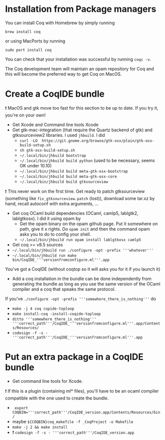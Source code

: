 Installation from Package managers
==================================

You can install Coq with Homebrew by simply running

```
brew install coq
```

or using MacPorts by running

```
sudo port install coq
```

You can check that your installation was successful by running `coqc -v`.

The Coq development team will maintain an opam repository for Coq and this will become the preferred way to get Coq on MacOS.

Create a CoqIDE bundle
======================

:exclamation: MacOS and gtk move too fast for this section to be up to date. If you try it, you're on your own!

-   Get Xcode and Command line tools Xcode
-   Get gtk-mac-integration (that require the Quartz backend of gtk) and gtksourceview2 libraries. I used `jhbuild`. I did
    -   `curl -LO  https://git.gnome.org/browse/gtk-osx/plain/gtk-osx-build-setup.sh`
    -   `sh gtk-osx-build-setup.sh`
    -   `~/.local/bin/jhbuild bootstrap`
    -   `~/.local/bin/jhbuild build python` (used to be necessary, seems OK under 10.10)
    -   `~/.local/bin/jhbuild build meta-gtk-osx-bootstrap`
    -   `~/.local/bin/jhbuild build meta-gtk-osx-core`
    -   `~/.local/bin/jhbuild build gtksourceview`

:exclamation: This never work on the first time. Get ready to patch gtksourceview (something like `fix_gtksourceview.patch` (lost)), download some tar.xz by hand, recall autoconf with extra arguments, ...

-   Get coq OCaml build dependencies (OCaml, camlp5, lablgtk2, lablgtkosx). I did it using opam by
    -   Get the opam binary on the opam github page. Put it somewhere on path, give it x rights. Do `opam init` and then the command opam asks you to do to config your shell.
    -   `~/.local/bin/jhbuild run opam install lablgtkosx camlp5`
-   Get coq &gt;= v8.5 sources
-   `~/.local/bin/jhbuild run ./configure -opt -prefix '''whatever'''`
-   `~/.local/bin/jhbuild run make bin/CoqIDE_'''versionfromconfigure.ml'''.app`

You've got a CoqIDE (without coqtop so it will asks you for it if you launch it)

-   Add a coq installation in the bundle can be done independently from generating the bundle as long as you use the same version of the OCaml compiler and a coq that speaks the same protocol.

If you've `./configure -opt -prefix '''somewhere_there_is_nothing'''` do

-   `make -j 4 coq copide-toploop`
-   `make install-coq -install-coqide-toploop`
-   `ditto '''somewhere_there_is_nothing''' '''correct_path'''/CoqIDE_'''versionfromconfigure.ml'''.app/Contents/Resources/`
-   `codesign -f -s - '''correct_path'''/CoqIDE_'''versionfromconfigure.ml'''.app`

Put an extra package in a CoqIDE bundle
=======================================

-   Get command line tools for Xcode.

:exclamation: If this is a plugin (containing ml\* files), you'll have to be an ocaml compiler compatible with the one used to create the bundle.

-   ` export COQBIN='''correct_path'''/CoqIDE_version.app/Contents/Resources/bin/`
-   maybe `${COQBIN}coq_makefile -f _CoqProject -o Makefile`
-   `make -j 2 && make install`
- :exclamation: `codesign -f -s - '''correct_path'''/CoqIDE_version.app`

